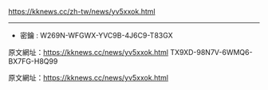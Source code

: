 https://kknews.cc/zh-tw/news/yv5xxok.html

---


* 密鑰 : 
W269N-WFGWX-YVC9B-4J6C9-T83GX

原文網址：https://kknews.cc/news/yv5xxok.html
TX9XD-98N7V-6WMQ6-BX7FG-H8Q99

原文網址：https://kknews.cc/news/yv5xxok.html